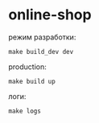 # online-shop

режим разработки:
```
make build_dev dev
```
production:
```
make build up
```

логи:
```
make logs
```